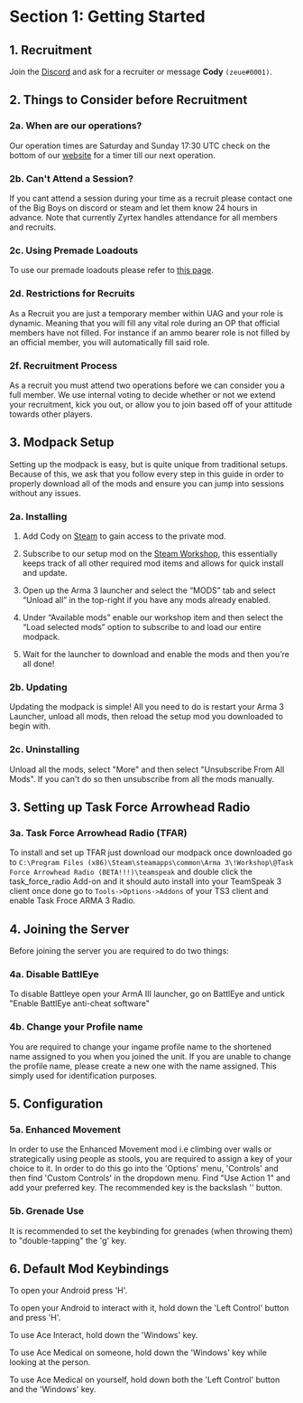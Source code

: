 # Section 1: Getting Started

## 1. Recruitment

Join the [Discord](https://uagpmc.com/discord) and ask for a recruiter or message **Cody** `(zeue#0001)`.

## 2. Things to Consider before Recruitment

### 2a. When are our operations?

Our operation times are Saturday and Sunday 17:30 UTC check on the bottom of our [website](https://uagpmc.com/) for a timer till our next operation.

### 2b. Can't Attend a Session?

If you cant attend a session during your time as a recruit please contact one of the Big Boys on discord or steam and let them know 24 hours in advance. Note that currently Zyrtex handles attendance for all members and recruits.

### 2c. Using Premade Loadouts

To use our premade loadouts please refer to [this page](https://armapmc.com/api/get-loadouts/).

### 2d. Restrictions for Recruits

As a Recruit you are just a temporary member within UAG and your role is dynamic. Meaning that you will fill any vital role during an OP that official members have not filled. For instance if an ammo bearer role is not filled by an official member, you will automatically fill said role.

### 2f. Recruitment Process

As a recruit you must attend two operations before we can consider you a full member. We use internal voting to decide whether or not we extend your recruitment, kick you out, or allow you to join based off of your attitude towards other players.

## 3. Modpack Setup

Setting up the modpack is easy, but is quite unique from traditional setups. Because of this, we ask that you follow every step in this guide in order to properly download all of the mods and ensure you can jump into sessions without any issues.

### 2a. Installing

1. Add Cody on [Steam](https://steamcommunity.com/id/codyburton/) to gain access to the private mod.

2. Subscribe to our setup mod on the [Steam Workshop](https://steamcommunity.com/sharedfiles/filedetails/?id=1092924095), this essentially keeps track of all other required mod items and allows for quick install and update.

3. Open up the Arma 3 launcher and select the “MODS” tab and select “Unload all” in the top-right if you have any mods already enabled.

4. Under “Available mods” enable our workshop item and then select the “Load selected mods” option to subscribe to and load our entire modpack.

5. Wait for the launcher to download and enable the mods and then you’re all done!

### 2b. Updating

Updating the modpack is simple! All you need to do is restart your Arma 3 Launcher, unload all mods, then reload the setup mod you downloaded to begin with.

### 2c. Uninstalling

Unload all the mods, select "More" and then select "Unsubscribe From All Mods". If you can't do so then unsubscribe from all the mods manually.

## 3. Setting up Task Force Arrowhead Radio

### 3a. Task Force Arrowhead Radio (TFAR)

To install and set up TFAR just download our modpack once downloaded go to `C:\Program Files (x86)\Steam\steamapps\common\Arma 3\!Workshop\@Task Force Arrowhead Radio (BETA!!!)\teamspeak` and double click the task_force_radio Add-on and it should auto install into your TeamSpeak 3 client once done go to `Tools->Options->Addons` of your TS3 client and enable Task Froce ARMA 3 Radio.

<!--### 3b. Advanced Combat Radio Environment 2 (ACRE2)

Installing and setting up ACRE2 is easy when we use ACRE2 it is automatically installed in our modpack and once you launch the game it will automatically set up in your TeamSpeak 3 client just enable it in Tools-> Options-> Addons of your TS3 client.
-->

## 4. Joining the Server

Before joining the server you are required to do two things:

### 4a. Disable BattlEye

To disable Battleye open your ArmA III launcher, go on BattlEye and untick "Enable BattlEye anti-cheat software"

### 4b. Change your Profile name

You are required to change your ingame profile name to the shortened name assigned to you when you joined the unit. If you are unable to change the profile name, please create a new one with the name assigned. This simply used for identification purposes.

## 5. Configuration

### 5a. Enhanced Movement

In order to use the Enhanced Movement mod i.e climbing over walls or strategically using people as stools, you are required to assign a key of your choice to it. In order to do this go into the 'Options' menu, 'Controls' and then find 'Custom Controls' in the dropdown menu. Find "Use Action 1" and add your preferred key. The recommended key is the backslash '\' button.

### 5b. Grenade Use

It is recommended to set the keybinding for grenades (when throwing them) to "double-tapping" the 'g' key.

## 6. Default Mod Keybindings

To open your Android press 'H'.

To open your Android to interact with it, hold down the 'Left Control' button and press 'H'.

To use Ace Interact, hold down the 'Windows' key.

To use Ace Medical on someone, hold down the 'Windows' key while looking at the person.

To use Ace Medical on yourself, hold down both the 'Left Control' button and the 'Windows' key.